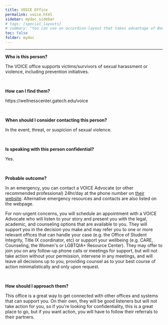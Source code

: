 ```yaml
---
title: VOICE Office
permalink: voice.html
sidebar: mydoc_sidebar
# tags: [special_layouts]
# summary: "You can use an accordion-layout that takes advantage of Bootstrap styling. This is useful for an FAQ page."
toc: false
folder: mydoc
---
```


<hr>

<p><b>Who is this person?</b></p>
   <p>The VOICE office supports victims/survivors of sexual harassment or violence, including prevention initiatives.</p>

<p>&nbsp;</p>

<p><b>How can I find them?</b></p>
   <p>https://wellnesscenter.gatech.edu/voice</p>

<p>&nbsp;</p>

<p><b>When should I consider contacting this person?</b></p>
   <p>In the event, threat, or suspicion of sexual violence.</p>

<p>&nbsp;</p>

<p><b>Is speaking with this person confidential?</b></p>
   <p>Yes.</p>

<p>&nbsp;</p>

<p><b>Probable outcome?</b></p>
   <p>In an emergency, you can contact a VOICE Advocate (or other recommended professional) 24hr/day at the phone number on <a href="https://wellnesscenter.gatech.edu/voice/what-do-if-you-have-experienced-sexual-or-relationship-violence">their website</a>.  Alternative emergency resources and contacts are also listed on the webpage.</p>
   <p>For non-urgent concerns, you will schedule an appointment with a VOICE Advocate who will listen to your story and present you with the legal, academic, and counseling options that are available to you. They will support you in the decision you make and may refer you to one or more relevant offices that can handle your case (e.g. the Office of Student Integrity, Title IX coordinator, etc) or support your wellbeing (e.g. CARE, Counseling, the Women's or LGBTQIA+ Resource Center). They may offer to join you on any follow-up phone calls or meetings for support, but will not take action without your permission, intervene in any meetings, and will leave all decisions up to you, providing counsel as to your best course of action minimalistically and only upon request.</p>

<p>&nbsp;</p>

<p><b>How should I approach them?</b></p>
   <p>This office is a great way to get connected with other offices and systems that can support you. On their own, they will be good listeners but will not take action for you, so if you're looking for confidentiality, this is a great place to go, but if you want action, you will have to follow their referrals to their partners.</p>

<script>
    if(location.hash !== null && location.hash !== "")
    {
        var url = location.hash.endsWith("-1") ? location.hash.substring(0, location.hash.length-2) : location.hash;
        $(url + ".collapse").collapse("show");
    }
</script>